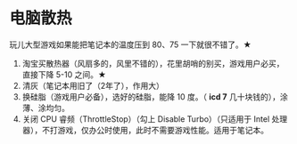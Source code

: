 # 电脑散热

玩儿大型游戏如果能把笔记本的温度压到 80、75 一下就很不错了。★

1. 淘宝买散热器（风扇多的，风里不错的），花里胡哨的别买，游戏用户必买，直接下降 5-10 之间。★
2. 清灰（笔记本用旧了（2年了），作用大）
3. 换硅脂（游戏用户必备），选好的硅脂，能降 10 度。（ **icd 7** 几十块钱的），涂薄、涂均匀。
4. 关闭 CPU 睿频（ThrottleStop）（勾上 Disable Turbo）（只适用于 Intel 处理器），不打游戏，仅办公时使用，此时不需要游戏性能。适用于笔记本。